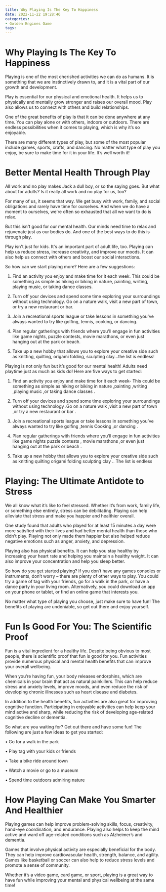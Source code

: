 ```yaml
---
title: Why Playing Is The Key To Happiness
date: 2022-11-22 19:28:46
categories:
- Golden Engines Game
tags:
---
```



#  Why Playing Is The Key To Happiness

Playing is one of the most cherished activities we can do as humans. It is something that we are instinctively drawn to, and it is a vital part of our growth and development.

Play is essential for our physical and emotional health. It helps us to physically and mentally grow stronger and raises our overall mood. Play also allows us to connect with others and build relationships.

One of the great benefits of play is that it can be done anywhere at any time. You can play alone or with others, indoors or outdoors. There are endless possibilities when it comes to playing, which is why it’s so enjoyable.

There are many different types of play, but some of the most popular include games, sports, crafts, and dancing. No matter what type of play you enjoy, be sure to make time for it in your life. It’s well worth it!

#  Better Mental Health Through Play

All work and no play makes Jack a dull boy, or so the saying goes. But what about for adults? Is it really all work and no play for us, too?

For many of us, it seems that way. We get busy with work, family, and social obligations and rarely have time for ourselves. And when we do have a moment to ourselves, we're often so exhausted that all we want to do is relax.

But this isn't good for our mental health. Our minds need time to relax and rejuvenate just as our bodies do. And one of the best ways to do this is through play.

Play isn't just for kids. It's an important part of adult life, too. Playing can help us reduce stress, increase creativity, and improve our moods. It can also help us connect with others and boost our social interactions.

So how can we start playing more? Here are a few suggestions:

1. Find an activity you enjoy and make time for it each week. This could be something as simple as hiking or biking in nature, painting, writing, playing music, or taking dance classes.

2. Turn off your devices and spend some time exploring your surroundings without using technology. Go on a nature walk, visit a new part of town, or try a new restaurant or bar.

3. Join a recreational sports league or take lessons in something you've always wanted to try like golfing, tennis, cooking, or dancing.

4. Plan regular gatherings with friends where you'll engage in fun activities like game nights, puzzle contests, movie marathons, or even just hanging out at the park or beach.

5. Take up a new hobby that allows you to explore your creative side such as knitting, quilting, origami folding, sculpting clay...the list is endless!


 Playing is not only fun but it’s good for our mental health! Adults need playtime just as much as kids do! Here are five ways to get started: 

  1) Find an activity you enjoy and make time for it each week- This could be something as simple as hiking or biking in nature ,painting ,writing ,playing music ,or taking dance classes . 

 2) Turn off your devices and spend some time exploring your surroundings without using technology .Go on a nature walk ,visit a new part of town ,or try a new restaurant or bar .  

 3) Join a recreational sports league or take lessons in something you’ve always wanted to try like golfing ,tennis Cooking ,or dancing . 

 4) Plan regular gatherings with friends where you’ll engage in fun activities like game nights puzzle contests , movie marathons ,or even just hanging out at the park or beach . 

 5) Take up a new hobby that allows you to explore your creative side such as knitting quilting origami folding sculpting clay .. The list is endless

#  Playing: The Ultimate Antidote to Stress

We all know what it’s like to feel stressed. Whether it’s from work, family life, or something else entirely, stress can be debilitating. Playing can help alleviate that stress and make you happier and healthier overall.

One study found that adults who played for at least 15 minutes a day were more satisfied with their lives and had better mental health than those who didn’t play. Playing not only made them happier but also helped reduce negative emotions such as anger, anxiety, and depression.

Playing also has physical benefits. It can help you stay healthy by increasing your heart rate and helping you maintain a healthy weight. It can also improve your concentration and help you sleep better.

So how do you get started playing? If you don’t have any games consoles or instruments, don’t worry – there are plenty of other ways to play. You could try a game of tag with your friends, go for a walk in the park, or have a dance party in your living room. Alternatively, you could download an app on your phone or tablet, or find an online game that interests you.

No matter what type of playing you choose, just make sure to have fun! The benefits of playing are undeniable, so get out there and enjoy yourself.

#  Fun Is Good For You: The Scientific Proof

Fun is a vital ingredient for a healthy life. Despite being obvious to most people, there is scientific proof that fun is good for you. Fun activities provide numerous physical and mental health benefits that can improve your overall wellbeing.

When you’re having fun, your body releases endorphins, which are chemicals in your brain that act as natural painkillers. This can help reduce stress and anxiety levels, improve moods, and even reduce the risk of developing chronic illnesses such as heart disease and diabetes.

In addition to the health benefits, fun activities are also great for improving cognitive function. Participating in enjoyable activities can help keep your mind active and sharp, while reducing the risk of developing age-related cognitive decline or dementia.

So what are you waiting for? Get out there and have some fun! The following are just a few ideas to get you started:

• Go for a walk in the park

• Play tag with your kids or friends

• Take a bike ride around town

• Watch a movie or go to a museum

• Spend time outdoors admiring nature

#  How Playing Can Make You Smarter And Healthier

Playing games can help improve problem-solving skills, focus, creativity, hand-eye coordination, and endurance. Playing also helps to keep the mind active and ward off age-related conditions such as Alzheimer’s and dementia.

Games that involve physical activity are especially beneficial for the body. They can help improve cardiovascular health, strength, balance, and agility. Games like basketball or soccer can also help to reduce stress levels and promote a sense of community.

 Whether it’s a video game, card game, or sport, playing is a great way to have fun while improving your mental and physical wellbeing at the same time!
